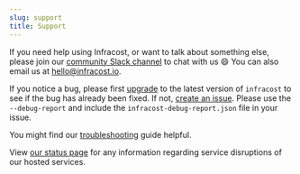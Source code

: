 ```yaml
---
slug: support
title: Support
---
```


If you need help using Infracost, or want to talk about something else, please join our [community Slack channel](https://www.infracost.io/community-chat) to chat with us 😄 You can also email us at [hello@infracost.io](mailto:hello@infracost.io).

If you notice a bug, please first [upgrade](/docs#installation) to the latest version of `infracost` to see if the bug has already been fixed. If not, [create an issue](https://github.com/infracost/infracost/issues/new/choose). Please use the `--debug-report` and include the `infracost-debug-report.json` file in your issue.

You might find our [troubleshooting](/docs/troubleshooting) guide helpful.

View [our status page](https://status.infracost.io) for any information regarding service disruptions of our hosted services.
